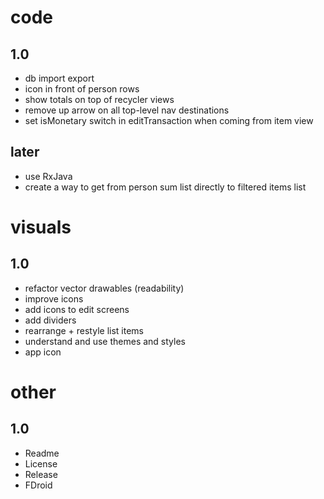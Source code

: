# code
## 1.0
- db import export
- icon in front of person rows
- show totals on top of recycler views
- remove up arrow on all top-level nav destinations
- set isMonetary switch in editTransaction when coming from item view
## later
- use RxJava
- create a way to get from person sum list directly to filtered items list

# visuals
## 1.0
- refactor vector drawables (readability)
- improve icons
- add icons to edit screens
- add dividers
- rearrange + restyle list items
- understand and use themes and styles
- app icon

# other
## 1.0
- Readme
- License
- Release 
- FDroid
